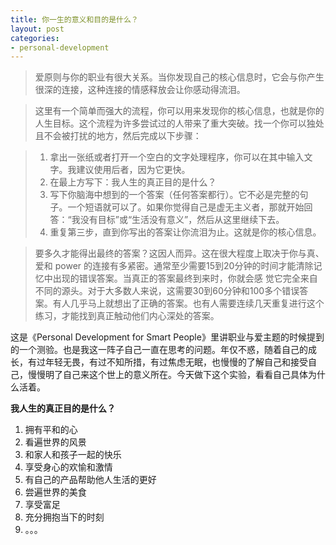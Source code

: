 ```yaml
---
title: 你一生的意义和目的是什么？
layout: post
categories:
- personal-development
---
```


> 爱原则与你的职业有很大关系。当你发现自己的核心信息时，它会与你产生很深的连接，这种连接的情感释放会让你感动得流泪。

> 这里有一个简单而强大的流程，你可以用来发现你的核心信息，也就是你的人生目标。这个流程为许多尝试过的人带来了重大突破。找一个你可以独处且不会被打扰的地方，然后完成以下步骤：

> 1. 拿出一张纸或者打开一个空白的文字处理程序，你可以在其中输入文字。我建议使用后者，因为它更快。
> 2. 在最上方写下：我人生的真正目的是什么？
> 3. 写下你脑海中想到的一个答案（任何答案都行）。它不必是完整的句子。一个短语就可以了。如果你觉得自己是虚无主义者，那就开始回答：“我没有目标”或“生活没有意义”，然后从这里继续下去。
> 4. 重复第三步，直到你写出的答案让你流泪为止。这就是你的核心信息。

> 要多久才能得出最终的答案？这因人而异。这在很大程度上取决于你与真、爱和 power 的连接有多紧密。通常至少需要15到20分钟的时间才能清除记忆中出现的错误答案。当真正的答案最终到来时，你就会感
觉它完全来自不同的源头。对于大多数人来说，这需要30到60分钟和100多个错误答案。有人几乎马上就想出了正确的答案。也有人需要连续几天重复进行这个练习，才能找到真正触动他们内心深处的答案。



这是《Personal Development for Smart People》里讲职业与爱主题的时候提到的一个测验。也是我这一阵子自己一直在思考的问题。年仅不惑，随着自己的成长，有过年轻无畏，有过不知所措，有过焦虑无眠，也慢慢的了解自己和接受自己，慢慢明了自己来这个世上的意义所在。今天做下这个实验，看看自己具体为什么活着。

**我人生的真正目的是什么？**

1. 拥有平和的心
2. 看遍世界的风景
3. 和家人和孩子一起的快乐
4. 享受身心的欢愉和激情
5. 有自己的产品帮助他人生活的更好
6. 尝遍世界的美食
7. 享受富足
8. 充分拥抱当下的时刻
9. 。。。



